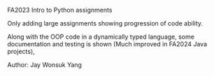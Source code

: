 FA2023 Intro to Python assignments

Only adding large assignments showing progression of code ability.

Along with the OOP code in a dynamically typed language, some documentation and testing is shown (Much improved in FA2024 Java projects),

Author: Jay Wonsuk Yang
